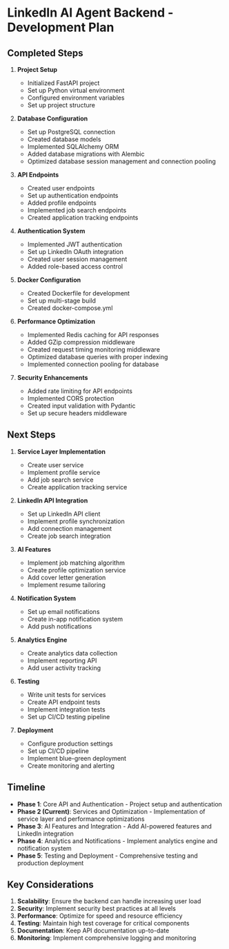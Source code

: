 # LinkedIn AI Agent Backend - Development Plan

## Completed Steps

1. **Project Setup**
   - Initialized FastAPI project
   - Set up Python virtual environment
   - Configured environment variables
   - Set up project structure

2. **Database Configuration**
   - Set up PostgreSQL connection
   - Created database models
   - Implemented SQLAlchemy ORM
   - Added database migrations with Alembic
   - Optimized database session management and connection pooling

3. **API Endpoints**
   - Created user endpoints
   - Set up authentication endpoints
   - Added profile endpoints
   - Implemented job search endpoints
   - Created application tracking endpoints

4. **Authentication System**
   - Implemented JWT authentication
   - Set up LinkedIn OAuth integration
   - Created user session management
   - Added role-based access control

5. **Docker Configuration**
   - Created Dockerfile for development
   - Set up multi-stage build
   - Created docker-compose.yml

6. **Performance Optimization**
   - Implemented Redis caching for API responses
   - Added GZip compression middleware
   - Created request timing monitoring middleware
   - Optimized database queries with proper indexing
   - Implemented connection pooling for database

7. **Security Enhancements**
   - Added rate limiting for API endpoints
   - Implemented CORS protection
   - Created input validation with Pydantic
   - Set up secure headers middleware

## Next Steps

1. **Service Layer Implementation**
   - Create user service
   - Implement profile service
   - Add job search service
   - Create application tracking service

2. **LinkedIn API Integration**
   - Set up LinkedIn API client
   - Implement profile synchronization
   - Add connection management
   - Create job search integration

3. **AI Features**
   - Implement job matching algorithm
   - Create profile optimization service
   - Add cover letter generation
   - Implement resume tailoring

4. **Notification System**
   - Set up email notifications
   - Create in-app notification system
   - Add push notifications

5. **Analytics Engine**
   - Create analytics data collection
   - Implement reporting API
   - Add user activity tracking

6. **Testing**
   - Write unit tests for services
   - Create API endpoint tests
   - Implement integration tests
   - Set up CI/CD testing pipeline

7. **Deployment**
   - Configure production settings
   - Set up CI/CD pipeline
   - Implement blue-green deployment
   - Create monitoring and alerting

## Timeline

- **Phase 1**: Core API and Authentication - Project setup and authentication
- **Phase 2 (Current)**: Services and Optimization - Implementation of service layer and performance optimizations
- **Phase 3**: AI Features and Integration - Add AI-powered features and LinkedIn integration
- **Phase 4**: Analytics and Notifications - Implement analytics engine and notification system
- **Phase 5**: Testing and Deployment - Comprehensive testing and production deployment

## Key Considerations

1. **Scalability**: Ensure the backend can handle increasing user load
2. **Security**: Implement security best practices at all levels
3. **Performance**: Optimize for speed and resource efficiency
4. **Testing**: Maintain high test coverage for critical components
5. **Documentation**: Keep API documentation up-to-date
6. **Monitoring**: Implement comprehensive logging and monitoring 